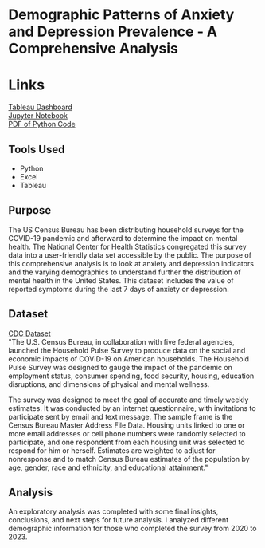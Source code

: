 # Demographic Patterns of Anxiety and Depression Prevalence - A Comprehensive Analysis

# Links 
[Tableau Dashboard](https://public.tableau.com/views/DemographicPatternsofAnxietyandDepressionPrevalence/Dashboard1?:language=en-US&:display_count=n&:origin=viz_share_link) <br>
[Jupyter Notebook](https://github.com/makavendano/Demographic-Analysis-of-Anxiety-and-Depression/blob/main/Depression%20and%20Anxiety%20-%20Comprehensive%20Analysis.ipynb) <br>
[PDF of Python Code](https://github.com/makavendano/Demographic-Analysis-of-Anxiety-and-Depression/blob/main/Depression%20and%20Anxiety%20-%20Comprehensive%20Analysis.pdf) <br>

## Tools Used 
* Python
* Excel
* Tableau 

## Purpose 
The US Census Bureau has been distributing household surveys for the COVID-19 pandemic and afterward to determine the impact on mental health. The National Center for Health Statistics congregated this survey data into a user-friendly data set accessible by the public. The purpose of this comprehensive analysis is to look at anxiety and depression indicators and the varying demographics to understand further the distribution of mental health in the United States. This dataset includes the value of reported symptoms during the last 7 days of anxiety or depression. 

## Dataset 
[CDC Dataset](https://data.cdc.gov/NCHS/Indicators-of-Anxiety-or-Depression-Based-on-Repor/8pt5-q6wp/about_data)<br>
"The U.S. Census Bureau, in collaboration with five federal agencies, launched the Household Pulse Survey to produce data on the social and economic impacts of COVID-19 on American households. The Household Pulse Survey was designed to gauge the impact of the pandemic on employment status, consumer spending, food security, housing, education disruptions, and dimensions of physical and mental wellness.

The survey was designed to meet the goal of accurate and timely weekly estimates. It was conducted by an internet questionnaire, with invitations to participate sent by email and text message. The sample frame is the Census Bureau Master Address File Data. Housing units linked to one or more email addresses or cell phone numbers were randomly selected to participate, and one respondent from each housing unit was selected to respond for him or herself. Estimates are weighted to adjust for nonresponse and to match Census Bureau estimates of the population by age, gender, race and ethnicity, and educational attainment."


## Analysis 
An exploratory analysis was completed with some final insights, conclusions, and next steps for future analysis. I analyzed different demographic information for those who completed the survey from 2020 to 2023.
